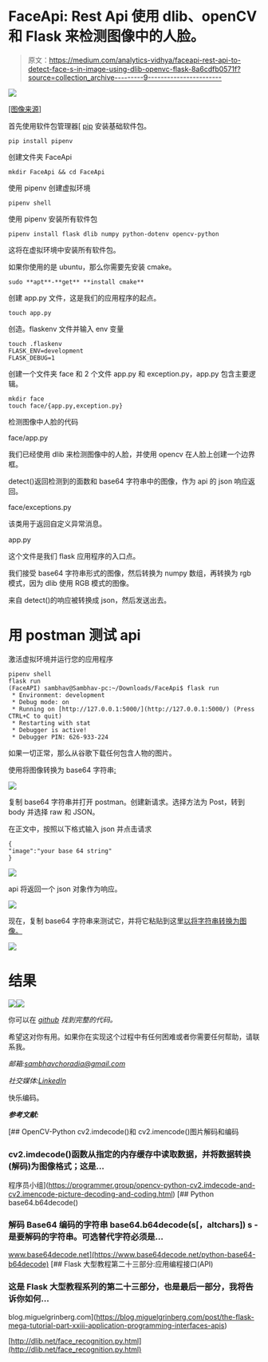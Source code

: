 # FaceApi: Rest Api 使用 dlib、openCV 和 Flask 来检测图像中的人脸。

> 原文：<https://medium.com/analytics-vidhya/faceapi-rest-api-to-detect-face-s-in-image-using-dlib-openvc-flask-8a6cdfb0571f?source=collection_archive---------9----------------------->

![](img/dd388bbae47cc01a76b3fd01a49be5bc.png)

[ [图像来源]](https://i0.wp.com/krazytech.com/wp-content/uploads/Face-detection-and-recognition-e1462652980288.jpg?w=600&ssl=1)

首先使用软件包管理器[ [pip](https://pip.pypa.io/en/stable/) 安装基础软件包。

```
pip install pipenv
```

创建文件夹 FaceApi

```
mkdir FaceApi && cd FaceApi
```

使用 pipenv 创建虚拟环境

```
pipenv shell
```

使用 pipenv 安装所有软件包

```
pipenv install flask dlib numpy python-dotenv opencv-python
```

这将在虚拟环境中安装所有软件包。

如果你使用的是 ubuntu，那么你需要先安装 cmake。

```
sudo **apt**-**get** **install cmake**
```

创建 app.py 文件，这是我们的应用程序的起点。

```
touch app.py
```

创造。flaskenv 文件并输入 env 变量

```
touch .flaskenv
FLASK_ENV=development
FLASK_DEBUG=1
```

创建一个文件夹 face 和 2 个文件 app.py 和 exception.py，app.py 包含主要逻辑。

```
mkdir face
touch face/{app.py,exception.py}
```

检测图像中人脸的代码

face/app.py

我们已经使用 dlib 来检测图像中的人脸，并使用 opencv 在人脸上创建一个边界框。

detect()返回检测到的面数和 base64 字符串中的图像，作为 api 的 json 响应返回。

face/exceptions.py

该类用于返回自定义异常消息。

app.py

这个文件是我们 flask 应用程序的入口点。

我们接受 base64 字符串形式的图像，然后转换为 numpy 数组，再转换为 rgb 模式，因为 dlib 使用 RGB 模式的图像。

来自 detect()的响应被转换成 json，然后发送出去。

# 用 postman 测试 api

激活虚拟环境并运行您的应用程序

```
pipenv shell
flask run
(FaceAPI) sambhav@Sambhav-pc:~/Downloads/FaceApi$ flask run
 * Environment: development
 * Debug mode: on
 * Running on [http://127.0.0.1:5000/](http://127.0.0.1:5000/) (Press CTRL+C to quit)
 * Restarting with stat
 * Debugger is active!
 * Debugger PIN: 626-933-224
```

如果一切正常，那么从谷歌下载任何包含人物的图片。

使用将图像转换为 base64 字符串[:](https://codebeautify.org/image-to-base64-converter)

![](img/828caa67ac66d9f52557dbea8ed4ca1e.png)

复制 base64 字符串并打开 postman。创建新请求。选择方法为 Post，转到 body 并选择 raw 和 JSON。

在正文中，按照以下格式输入 json 并点击请求

```
{
"image":"your base 64 string"
}
```

![](img/52213a9e62f53c0a3274f7b17433df06.png)

api 将返回一个 json 对象作为响应。

![](img/bcff43dfa4206a6648748d9ea8702105.png)

现在，复制 base64 字符串来测试它，并将它粘贴到这里[以将字符串转换为图像。](https://codebeautify.org/base64-to-image-converter)

![](img/7119d8e1d0c2e8a082da79298d06b94f.png)

# 结果

![](img/142971d3b1589370054a03943d9c7372.png)![](img/ba3f745bcfbd59a8ac35ffe5ffcbfa8b.png)

你可以在 [*github*](https://github.com/SambhavChoradia/FaceApi) *找到完整的代码。*

希望这对你有用。如果你在实现这个过程中有任何困难或者你需要任何帮助，请联系我。

*邮箱:sambhavchoradia@gmail.com*

*社交媒体:*[*LinkedIn*](https://www.linkedin.com/in/sambhav-choradia/)

快乐编码。

***参考文献:***

[](https://programmer.group/opencv-python-cv2.imdecode-and-cv2.imencode-picture-decoding-and-coding.html) [## OpenCV-Python cv2.imdecode()和 cv2.imencode()图片解码和编码

### cv2.imdecode()函数从指定的内存缓存中读取数据，并将数据转换(解码)为图像格式；这是…

程序员小组](https://programmer.group/opencv-python-cv2.imdecode-and-cv2.imencode-picture-decoding-and-coding.html)  [## Python base64.b64decode()

### 解码 Base64 编码的字符串 base64.b64decode(s[，altchars]) s -是要解码的字符串。可选替代字符必须是…

www.base64decode.net](https://www.base64decode.net/python-base64-b64decode)  [## Flask 大型教程第二十三部分:应用编程接口(API)

### 这是 Flask 大型教程系列的第二十三部分，也是最后一部分，我将告诉你如何…

blog.miguelgrinberg.com](https://blog.miguelgrinberg.com/post/the-flask-mega-tutorial-part-xxiii-application-programming-interfaces-apis) 

[http://dlib.net/face_recognition.py.html](http://dlib.net/face_recognition.py.html)